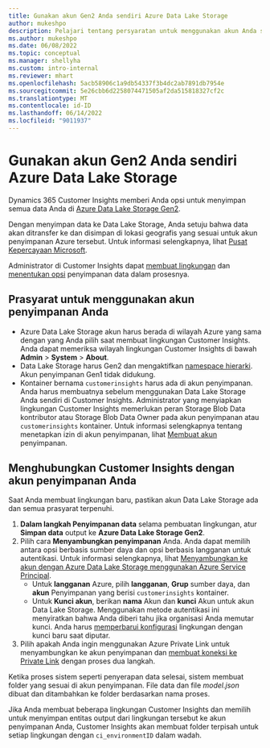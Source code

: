 ```yaml
---
title: Gunakan akun Gen2 Anda sendiri Azure Data Lake Storage
author: mukeshpo
description: Pelajari tentang persyaratan untuk menggunakan akun Anda sendiri Azure Data Lake Storage untuk menyimpan data Customer Insights.
ms.author: mukeshpo
ms.date: 06/08/2022
ms.topic: conceptual
ms.manager: shellyha
ms.custom: intro-internal
ms.reviewer: mhart
ms.openlocfilehash: 5acb58906c1a9db54337f3b4dc2ab7891db7954e
ms.sourcegitcommit: 5e26cbb6d2258074471505af2da515818327cf2c
ms.translationtype: MT
ms.contentlocale: id-ID
ms.lasthandoff: 06/14/2022
ms.locfileid: "9011937"
---
```

# <a name="use-your-own-azure-data-lake-storage-gen2-account"></a>Gunakan akun Gen2 Anda sendiri Azure Data Lake Storage

Dynamics 365 Customer Insights memberi Anda opsi untuk menyimpan semua data Anda di [Azure Data Lake Storage Gen2](/azure/storage/blobs/data-lake-storage-introduction).

Dengan menyimpan data ke Data Lake Storage, Anda setuju bahwa data akan ditransfer ke dan disimpan di lokasi geografis yang sesuai untuk akun penyimpanan Azure tersebut. Untuk informasi selengkapnya, lihat [Pusat Kepercayaan Microsoft](https://www.microsoft.com/trust-center).

Administrator di Customer Insights dapat [membuat lingkungan](create-environment.md) dan [menentukan opsi](create-environment.md#step-2-configure-data-storage) penyimpanan data dalam prosesnya.

## <a name="prerequisites-to-use-your-storage-account"></a>Prasyarat untuk menggunakan akun penyimpanan Anda

- Azure Data Lake Storage akun harus berada di wilayah Azure yang sama dengan yang Anda pilih saat membuat lingkungan Customer Insights. Anda dapat memeriksa wilayah lingkungan Customer Insights di bawah **Admin** > **System** > **About**.
- Data Lake Storage harus Gen2 dan mengaktifkan [namespace hierarki](/azure/storage/blobs/create-data-lake-storage-account). Akun penyimpanan Gen1 tidak didukung.
- Kontainer bernama `customerinsights` harus ada di akun penyimpanan. Anda harus membuatnya sebelum menggunakan Data Lake Storage Anda sendiri di Customer Insights. Administrator yang menyiapkan lingkungan Customer Insights memerlukan peran Storage Blob Data kontributor atau Storage Blob Data Owner pada akun penyimpanan atau `customerinsights` kontainer. Untuk informasi selengkapnya tentang menetapkan izin di akun penyimpanan, lihat [Membuat akun](/azure/storage/common/storage-account-create?toc=%2Fazure%2Fstorage%2Fblobs%2Ftoc.json&tabs=azure-portal) penyimpanan.

## <a name="connect-customer-insights-with-your-storage-account"></a>Menghubungkan Customer Insights dengan akun penyimpanan Anda

Saat Anda membuat lingkungan baru, pastikan akun Data Lake Storage ada dan semua prasyarat terpenuhi.

1. **Dalam langkah Penyimpanan data** selama pembuatan lingkungan, atur **Simpan data** output ke **Azure Data Lake Storage Gen2**.
1. Pilih cara **Menyambungkan penyimpanan** Anda. Anda dapat memilih antara opsi berbasis sumber daya dan opsi berbasis langganan untuk autentikasi. Untuk informasi selengkapnya, lihat [Menyambungkan ke akun dengan Azure Data Lake Storage menggunakan Azure Service Principal](connect-service-principal.md).
   - Untuk **langganan** Azure, pilih **langganan**, **Grup** sumber daya, dan **akun** Penyimpanan yang berisi `customerinsights` kontainer.
   - Untuk **Kunci akun**, berikan **nama** Akun dan **kunci** Akun untuk akun Data Lake Storage. Menggunakan metode autentikasi ini menyiratkan bahwa Anda diberi tahu jika organisasi Anda memutar kunci. Anda harus [memperbarui konfigurasi](manage-environments.md#edit-an-existing-environment) lingkungan dengan kunci baru saat diputar.
1. Pilih apakah Anda ingin menggunakan Azure Private Link untuk menyambungkan ke akun penyimpanan dan [membuat koneksi ke Private Link](security-overview.md#private-links-tab) dengan proses dua langkah.

Ketika proses sistem seperti penyerapan data selesai, sistem membuat folder yang sesuai di akun penyimpanan. File data dan file *model.json* dibuat dan ditambahkan ke folder berdasarkan nama proses.

Jika Anda membuat beberapa lingkungan Customer Insights dan memilih untuk menyimpan entitas output dari lingkungan tersebut ke akun penyimpanan Anda, Customer Insights akan membuat folder terpisah untuk setiap lingkungan dengan `ci_environmentID` dalam wadah.
